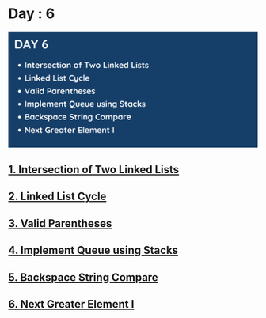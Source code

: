 # Day : 6
![Day 6](../images/day6.png)

## [1. Intersection of Two Linked Lists](160.%20Intersection%20of%20Two%20Linked%20Lists.md)

## [2. Linked List Cycle](141.%20Linked%20List%20Cycle.md)

## [3. Valid Parentheses](20.%20Valid%20Parentheses.md)

## [4. Implement Queue using Stacks](232.%20Implement%20Queue%20using%20Stacks.md)

## [5. Backspace String Compare](844.%20Backspace%20String%20Compare.md)

## [6. Next Greater Element I](496.%20Next%20Greater%20Element%20I.md)